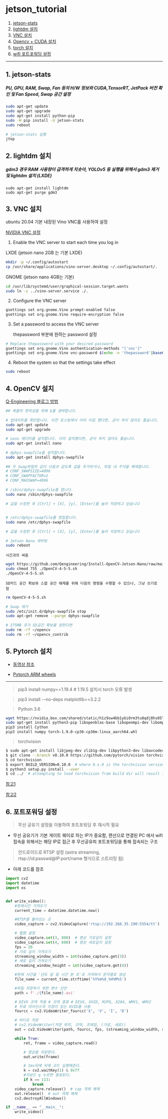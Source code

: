# jetson_tutorial

1. [jetson-stats](#1-jetson-stats)
2. [lightdm 설치](#2-lightdm-설치)
3. [VNC 설치](#3-vnc-설치)
4. [Opencv + CUDA 설치](#4-opencv-설치)
5. [torch 설치](#5-pytorch-설치)
6. [wifi 포트포워딩 설정](#6-포트포워딩-설정)

---

## 1. jetson-stats

##### PU, GPU, RAM, Swap, Fan 등의 H/W 정보와 CUDA,TensorRT, JetPack 버전 확인 및 Fan Speed, Swap 공간 설정

```bash
sudo apt-get update
sudo apt-get upgrade
sudo apt-get install python-pip
sudo -H pip install -U jetson-stats
sudo reboot
 
# jetson-stats 실행
jtop
```

## 2. lightdm 설치

##### gdm3 경우 RAM 사용량이 급격하게 치솟아, YOLOv5 등 실행을 위해서 gdm3 제거 및 lightdm 설치 (LXDE)

```
sudo apt-get install lightdm
sudo apt-get purge gdm3
```

## 3. VNC 설치

ubuntu 20.04 기본 내장된 Vino VNC를 사용하여 설정 

[NVIDIA VNC 설정](https://developer.nvidia.com/embedded/learn/tutorials/vnc-setup)


1. Enable the VNC server to start each time you log in

LXDE (jetson nano 2GB 는 기본 LXDE)
    
```bash
mkdir -p ~/.config/autostart
cp /usr/share/applications/vino-server.desktop ~/.config/autostart/.
```

GNOME (jetson nano 4GB는 기본)
    
```bash
cd /usr/lib/systemd/user/graphical-session.target.wants
sudo ln -s ../vino-server.service ./.
```

2. Configure the VNC server

```bash
gsettings set org.gnome.Vino prompt-enabled false
gsettings set org.gnome.Vino require-encryption false
```

3. Set a password to access the VNC server

    thepassword 부분에 원하는 password 설정

```bash
# Replace thepassword with your desired password
gsettings set org.gnome.Vino authentication-methods "['vnc']"
gsettings set org.gnome.Vino vnc-password $(echo -n 'thepassword'|base64)
```

4. Reboot the system so that the settings take effect
```bash
sudo reboot
```

## 4. OpenCV 설치

[Q-Engineering 블로그 방법](https://qengineering.eu/install-opencv-4.5-on-jetson-nano.html)



```bash
## 복붙의 편의성을 위해 $를 생략합니다.
 
# 업데이트를 확인합니다. 이전 포스팅에서 이미 이걸 했다면, 굳이 하지 않아도 좋습니다.
sudo apt-get update
sudo apt-get upgrade
 
# nano 에디터를 설치합니다. 이미 설치했다면, 굳이 하지 않아도 좋습니다.
sudo apt-get install nano
 
# dphys-swapfile을 설치합니다.
sudo apt-get install dphys-swapfile
 
## 두 Swap파일의 값이 다음과 같도록 값을 추가하거나, 파일 내 주석을 해제합니다.
# CONF_SWAPSIZE=4096
# CONF_SWAPFACTOR=2
# CONF_MAXSWAP=4096
 
# /sbin/dphys-swapfile를 엽니다.
sudo nano /sbin/dphys-swapfile
 
# 값을 수정한 후 [Ctrl] + [X], [y], [Enter]를 눌러 저장하고 닫습니다
 
 
# /etc/dphys-swapfile를 편집합니다.
sudo nano /etc/dphys-swapfile
 
# 값을 수정한 후 [Ctrl] + [X], [y], [Enter]를 눌러 저장하고 닫습니다
 
# Jetson Nano 재부팅
sudo reboot
```

    시간과의 싸움

```bash
wget https://github.com/Qengineering/Install-OpenCV-Jetson-Nano/raw/main/OpenCV-4-5-5.sh
sudo chmod 755 ./OpenCV-4-5-5.sh
./OpenCV-4-5-5.sh
```

    SD카드 공간 확보와 스왑 공간 해제를 위해 다음의 명령을 수행할 수 있으나, 그냥 쓰기로 함
    
```bash
rm OpenCV-4-5-5.sh
 
# Swap 제거
sudo /etc/init.d/dphys-swapfile stop
sudo apt-get remove --purge dphys-swapfile
 
# 275MB 추가 SD공간 확보를 원한다면 
sudo rm -rf ~/opencv
sudo rm -rf ~/opencv_contrib
```


## 5. Pytorch 설치

- [동영상 참조](https://www.youtube.com/watch?v=8nHZKTkYACc)

- [Pytorch ARM wheels](https://forums.developer.nvidia.com/t/pytorch-for-jetson-version-1-10-now-available/72048)

---

> pip3 install numpy==1.19.4 # 1.19.5 설치시 torch 오류 발생

> pip3 install --no-deps matplotlib==3.2.2

> Python 3.6
```bash
wget https://nvidia.box.com/shared/static/h1z9sw4bb1ybi0rm3tu8qdj8hs05ljbm.whl -O torch-1.9.0-cp36-cp36m-linux_aarch64.whl
sudo apt-get install python3-pip libopenblas-base libopenmpi-dev libomp-dev
pip3 install Cython
pip3 install numpy torch-1.9.0-cp36-cp36m-linux_aarch64.whl
```
> torchvision
```bash
$ sudo apt-get install libjpeg-dev zlib1g-dev libpython3-dev libavcodec-dev libavformat-dev libswscale-dev
$ git clone --branch v0.10.0 https://github.com/pytorch/vision torchvision   # see below for version of torchvision to download
$ cd torchvision
$ export BUILD_VERSION=0.10.0  # where 0.x.0 is the torchvision version  
$ python3 setup.py install --user
$ cd ../  # attempting to load torchvision from build dir will result in import error
```


[참고1](https://velog.io/@jjun8177/Jetson-Nano%EC%99%80-YOLO-v5%EB%A5%BC-%EC%9D%B4%EC%9A%A9%ED%95%9C-detection-%ED%94%84%EB%A1%9C%EC%A0%9D%ED%8A%B8)

[참고2](https://whiteknight3672.tistory.com/316)



## 6. 포트포워딩 설정

> 무선 공유기 설정을 이용하여 포트포워딩 후 재시작 필요
- 무선 공유기가 기본 게이트 웨이로 하는 IP가 중요함, 랜선으로 연결된 PC 에서 wifi 접속을 위해서는 해당 IP로 접근 후 무선공유릐 포트포워딩을 통해 접속되는 구조

> 안드로이드로 RTSP 설정 (astra streaming, rtsp://id:passwd@IP:port/name 형식으로 스트리밍 됨)
> 
- 아래 코드를 참조

```python
import cv2
import datetime
import os


def write_video():
    #현재시간 가져오기
    current_time = datetime.datetime.now()

    #RTSP를 불러오는 곳
    video_capture = cv2.VideoCapture('rtsp://192.168.35.190:5554/tt')

    # 웹캠 설정
    video_capture.set(3, 800)  # 영상 가로길이 설정
    video_capture.set(4, 600)  # 영상 세로길이 설정
    fps = 20
    # 가로 길이 가져오기
    streaming_window_width = int(video_capture.get(3))
    # 세로 길이 가져오기
    streaming_window_height = int(video_capture.get(4))

    #현재 시간을 '년도 달 일 시간 분 초'로 가져와서 문자열로 생성
    file_name = current_time.strftime('%Y%m%d_%H%M%S')

    #파일 저장하기 위한 변수 선언
    path = f'./{file_name}.avi'

    # DIVX 코덱 적용 # 코덱 종류 # DIVX, XVID, MJPG, X264, WMV1, WMV2
    # 무료 라이선스의 이점이 있는 XVID를 사용
    fourcc = cv2.VideoWriter_fourcc('X', 'V', 'I', 'D')

    # 비디오 저장
    # cv2.VideoWriter(저장 위치, 코덱, 프레임, (가로, 세로))
    out = cv2.VideoWriter(path, fourcc, fps, (streaming_window_width, streaming_window_height))

    while True:
        ret, frame = video_capture.read()

        # 영상을 저장한다.
        out.write(frame)

        # 1ms뒤에 뒤에 코드 실행해준다.
        k = cv2.waitKey(1) & 0xff
        #키보드 q 누르면 종료된다.
        if k == 113:
            break
    video_capture.release()  # cap 객체 해제
    out.release()  # out 객체 해제
    cv2.destroyAllWindows()

if __name__ == "__main__":
    write_video()
```
